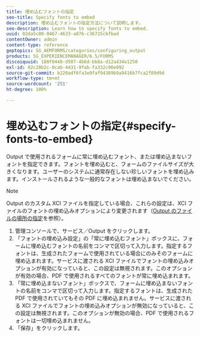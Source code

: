 ```yaml
---
title: 埋め込むフォントの指定
seo-title: Specify fonts to embed
description: 埋め込むフォントの指定方法について説明します。
seo-description: Learn how to specify fonts to embed.
uuid: 02da5c00-0467-4633-a076-c36725cbfbad
contentOwner: admin
content-type: reference
geptopics: SG_AEMFORMS/categories/configuring_output
products: SG_EXPERIENCEMANAGER/6.5/FORMS
discoiquuid: 180f0448-d507-4b6d-bb8a-d12a434e1250
exl-id: 02c28b2c-0cab-4431-9fab-fa332c96e092
source-git-commit: b220adf6fa3e9faf94389b9a9416b7fca2f89d9d
workflow-type: tm+mt
source-wordcount: '251'
ht-degree: 100%

---
```


# 埋め込むフォントの指定{#specify-fonts-to-embed}

Output で使用されるフォームに常に埋め込むフォント、または埋め込まないフォントを指定できます。フォントを埋め込むと、フォームのファイルサイズが大きくなります。ユーザーのシステムに通常存在しない珍しいフォントを埋め込みます。インストールされるような一般的なフォントは埋め込まないでください。

>[!NOTE]
>
>Output のカスタム XCI ファイルを指定している場合、これらの設定は、XCI ファイルのフォントの埋め込みオプションにより変更されます（[Output のファイルの場所の指定](/help/forms/using/admin-help/specify-file-locations-output.md#specify-file-locations-for-output)を参照）。

1. 管理コンソールで、サービス／Output をクリックします。
1. 「フォントの埋め込み設定」の「常に埋め込むフォント」ボックスに、フォームに埋め込むフォントの名前をコンマで区切って入力します。指定するフォントは、生成されたフォームで使用されている場合にのみそのフォームに埋め込まれます。サービスに渡される XCI ファイルでフォントの埋め込みオプションが有効になっていると、この設定は無視されます。このオプションが有効の場合、PDF で使用されるすべてのフォントが常に埋め込まれます。
1. 「常に埋め込まないフォント」ボックスで、フォームに埋め込まないフォントの名前をコンマで区切って入力します。指定するフォントは、生成された PDF で使用されていてもその PDF に埋め込まれません。サービスに渡される XCI ファイルでフォントの埋め込みオプションが無効になっていると、この設定は無視されます。このオプションが無効の場合、PDF で使用されるフォントは一切埋め込まれません。
1. 「保存」をクリックします。
